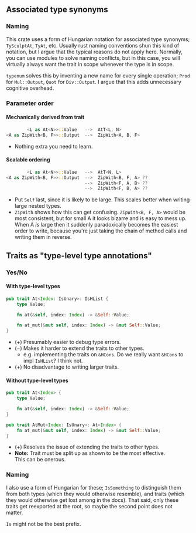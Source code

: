 ## Associated type synonyms

### Naming

This crate uses a form of Hungarian notation for associated type synonyms;
`TySculptAt`, `TyAt`, etc.
Usually rust naming conventions shun this kind of notation, but I argue that the typical reasons do not apply here.
Normally, you can use modules to solve naming conflicts, but in this case, you will virtually always want the trait
in scope whenever the type is in scope.

`typenum` solves this by inventing a new name for every single operation;
`Prod` for `Mul::Output`, `Quot` for `Div::Output`.
I argue that this adds unnecessary cognitive overhead.

### Parameter order

#### Mechanically derived from trait

```rust
        <L as At<N>>::Value   -->  AtT<L, N>
<A as ZipWith<B, F>>::Output  -->  ZipWith<A, B, F>
```

* Nothing extra you need to learn.

#### Scalable ordering

```rust
        <L as At<N>>::Value   -->  AtT<N, L>
<A as ZipWith<B, F>>::Output  -->  ZipWith<B, F, A> ??
                              -->  ZipWith<F, A, B> ??
                              -->  ZipWith<F, B, A> ??
```

* Put `Self` last, since it is likely to be large.
  This scales better when writing large nested types.
* `ZipWith` shows how this can get confusing.
  `ZipWith<B, F, A>` would be most consistent,
  but for small A it looks bizarre and is easy to mess up.
  When A *is* large then it suddenly paradoxically becomes the easiest order
  to write, because you're just taking the chain of method calls and writing
  them in reverse.

## Traits as "type-level type annotations"

### Yes/No

#### With type-level types

```rust
pub trait At<Index: IsUnary>: IsHList {
    type Value;

    fn at(&self, index: Index) -> &Self::Value;

    fn at_mut(&mut self, index: Index) -> &mut Self::Value;
}
```

* (+) Presumably easier to debug type errors.
* (−) Makes it harder to extend the traits to other types.
    * e.g. implementing the traits on `&HCons`.  Do we really want
    `&HCons` to impl `IsHList`?  I think not.
* (+) No disadvantage to writing larger traits.


#### Without type-level types

```rust
pub trait At<Index> {
    type Value;

    fn at(&self, index: Index) -> &Self::Value;
}

pub trait AtMut<Index: IsUnary>: At<Index> {
    fn at_mut(&mut self, index: Index) -> &mut Self::Value;
}
```

* (+) Resolves the issue of extending the traits to other types.
* **Note:** Trait must be split up as shown to be the most effective.  
  This can be onerous.

### Naming

I also use a form of Hungarian for these; `IsSomething` to distinguish them
from both types (which they would otherwise resemble), and traits (which they
would otherwise get lost among in the docs).
That said, only these traits get reexported at the root,
so maybe the second point does not matter.

`Is` might not be the best prefix.
